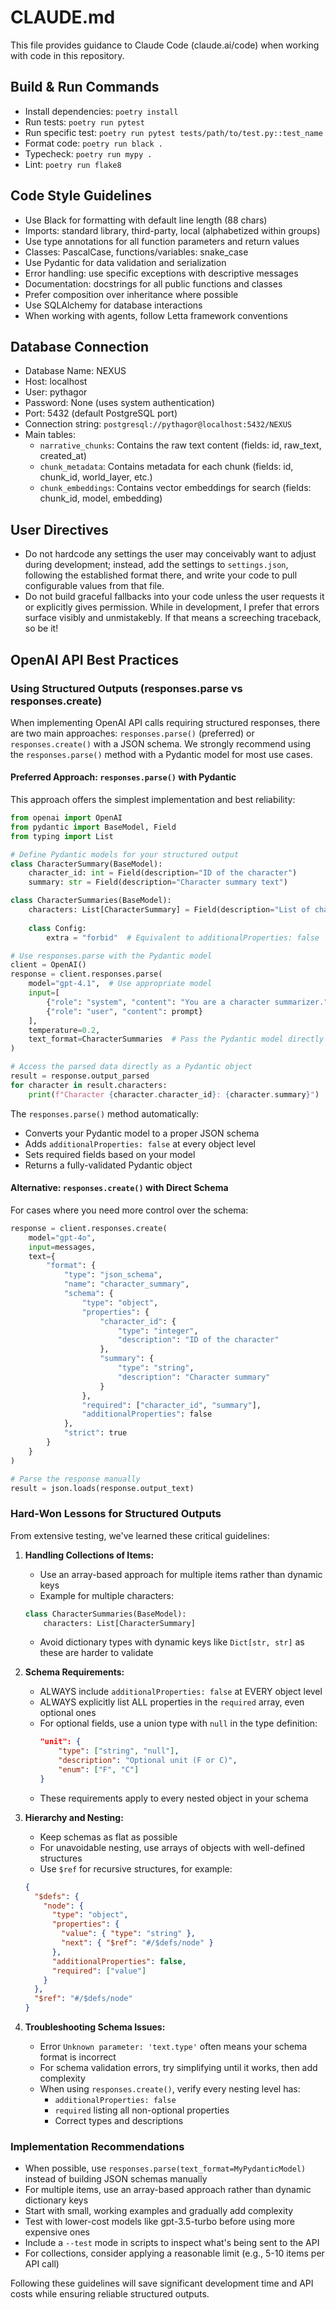 # CLAUDE.md

This file provides guidance to Claude Code (claude.ai/code) when working with code in this repository.

## Build & Run Commands
- Install dependencies: `poetry install`
- Run tests: `poetry run pytest`
- Run specific test: `poetry run pytest tests/path/to/test.py::test_name`
- Format code: `poetry run black .`
- Typecheck: `poetry run mypy .`
- Lint: `poetry run flake8`

## Code Style Guidelines
- Use Black for formatting with default line length (88 chars)
- Imports: standard library, third-party, local (alphabetized within groups)
- Use type annotations for all function parameters and return values
- Classes: PascalCase, functions/variables: snake_case
- Use Pydantic for data validation and serialization
- Error handling: use specific exceptions with descriptive messages
- Documentation: docstrings for all public functions and classes
- Prefer composition over inheritance where possible
- Use SQLAlchemy for database interactions
- When working with agents, follow Letta framework conventions

## Database Connection
- Database Name: NEXUS
- Host: localhost
- User: pythagor
- Password: None (uses system authentication)
- Port: 5432 (default PostgreSQL port)
- Connection string: `postgresql://pythagor@localhost:5432/NEXUS`
- Main tables:
  - `narrative_chunks`: Contains the raw text content (fields: id, raw_text, created_at)
  - `chunk_metadata`: Contains metadata for each chunk (fields: id, chunk_id, world_layer, etc.)
  - `chunk_embeddings`: Contains vector embeddings for search (fields: chunk_id, model, embedding)

## User Directives
- Do not hardcode any settings the user may conceivably want to adjust during development; instead, add the settings to `settings.json`, following the established format there, and write your code to pull configurable values from that file.
- Do not build graceful fallbacks into your code unless the user requests it or explicitly gives permission. While in development, I prefer that errors surface visibly and unmistakebly. If that means a screeching traceback, so be it!

## OpenAI API Best Practices

### Using Structured Outputs (responses.parse vs responses.create)

When implementing OpenAI API calls requiring structured responses, there are two main approaches: `responses.parse()` (preferred) or `responses.create()` with a JSON schema. We strongly recommend using the `responses.parse()` method with a Pydantic model for most use cases.

#### Preferred Approach: `responses.parse()` with Pydantic

This approach offers the simplest implementation and best reliability:

```python
from openai import OpenAI
from pydantic import BaseModel, Field
from typing import List

# Define Pydantic models for your structured output
class CharacterSummary(BaseModel):
    character_id: int = Field(description="ID of the character")
    summary: str = Field(description="Character summary text")

class CharacterSummaries(BaseModel):
    characters: List[CharacterSummary] = Field(description="List of character summaries")
    
    class Config:
        extra = "forbid"  # Equivalent to additionalProperties: false

# Use responses.parse with the Pydantic model
client = OpenAI()
response = client.responses.parse(
    model="gpt-4.1",  # Use appropriate model
    input=[
        {"role": "system", "content": "You are a character summarizer."},
        {"role": "user", "content": prompt}
    ],
    temperature=0.2,
    text_format=CharacterSummaries  # Pass the Pydantic model directly
)

# Access the parsed data directly as a Pydantic object
result = response.output_parsed
for character in result.characters:
    print(f"Character {character.character_id}: {character.summary}")
```

The `responses.parse()` method automatically:
- Converts your Pydantic model to a proper JSON schema
- Adds `additionalProperties: false` at every object level
- Sets required fields based on your model
- Returns a fully-validated Pydantic object

#### Alternative: `responses.create()` with Direct Schema

For cases where you need more control over the schema:

```python
response = client.responses.create(
    model="gpt-4o",
    input=messages,
    text={
        "format": {
            "type": "json_schema",
            "name": "character_summary",
            "schema": {
                "type": "object",
                "properties": {
                    "character_id": {
                        "type": "integer",
                        "description": "ID of the character"
                    },
                    "summary": {
                        "type": "string",
                        "description": "Character summary"
                    }
                },
                "required": ["character_id", "summary"],
                "additionalProperties": false
            },
            "strict": true
        }
    }
)

# Parse the response manually
result = json.loads(response.output_text)
```

### Hard-Won Lessons for Structured Outputs

From extensive testing, we've learned these critical guidelines:

1. **Handling Collections of Items:**
   - Use an array-based approach for multiple items rather than dynamic keys
   - Example for multiple characters:
   ```python
   class CharacterSummaries(BaseModel):
       characters: List[CharacterSummary]
   ```
   - Avoid dictionary types with dynamic keys like `Dict[str, str]` as these are harder to validate

2. **Schema Requirements:**
   - ALWAYS include `additionalProperties: false` at EVERY object level 
   - ALWAYS explicitly list ALL properties in the `required` array, even optional ones
   - For optional fields, use a union type with `null` in the type definition:
     ```json
     "unit": {
         "type": ["string", "null"],
         "description": "Optional unit (F or C)",
         "enum": ["F", "C"]
     }
     ```
   - These requirements apply to every nested object in your schema

3. **Hierarchy and Nesting:**
   - Keep schemas as flat as possible
   - For unavoidable nesting, use arrays of objects with well-defined structures
   - Use `$ref` for recursive structures, for example:
   ```json
   {
     "$defs": {
       "node": {
         "type": "object",
         "properties": {
           "value": { "type": "string" },
           "next": { "$ref": "#/$defs/node" }
         },
         "additionalProperties": false,
         "required": ["value"]
       }
     },
     "$ref": "#/$defs/node"
   }
   ```

4. **Troubleshooting Schema Issues:**
   - Error `Unknown parameter: 'text.type'` often means your schema format is incorrect
   - For schema validation errors, try simplifying until it works, then add complexity
   - When using `responses.create()`, verify every nesting level has:
     - `additionalProperties: false`
     - `required` listing all non-optional properties
     - Correct types and descriptions

### Implementation Recommendations

- When possible, use `responses.parse(text_format=MyPydanticModel)` instead of building JSON schemas manually
- For multiple items, use an array-based approach rather than dynamic dictionary keys
- Start with small, working examples and gradually add complexity
- Test with lower-cost models like gpt-3.5-turbo before using more expensive ones
- Include a `--test` mode in scripts to inspect what's being sent to the API
- For collections, consider applying a reasonable limit (e.g., 5-10 items per API call)

Following these guidelines will save significant development time and API costs while ensuring reliable structured outputs.